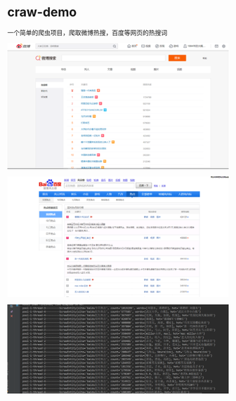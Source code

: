 # craw-demo
一个简单的爬虫项目，爬取微博热搜，百度等网页的热搜词


![image](picture/weibo.png)

![image](picture/baidunow.png)

![image](picture/result.png)
